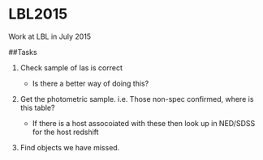 # LBL2015
Work at LBL in July 2015

##Tasks
1. Check sample of Ias is correct
	
	- Is there a better way of doing this?

2. Get the photometric sample. i.e. Those non-spec confirmed, where is this table?

	- If there is a host assocoiated with these then look up in  NED/SDSS for the host redshift

3. Find objects we have missed.	
